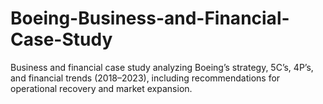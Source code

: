 # Boeing-Business-and-Financial-Case-Study
Business and financial case study analyzing Boeing’s strategy, 5C’s, 4P’s, and financial trends (2018–2023), including recommendations for operational recovery and market expansion.
